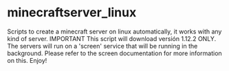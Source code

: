 # minecraftserver_linux
Scripts to create a minecraft server on linux automatically, it works with any kind of server.
IMPORTANT
This script will download versión 1.12.2 ONLY.
The servers will run on a 'screen' service that will be running in the background. Please refer to the screen documentation for more information on this.
Enjoy!
